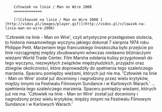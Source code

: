 
        Człowiek na linie / Man on Wire 2008 
        =============
        
        [![Człowiek na linie / Man on Wire 2008 ](http://vidos.pl/images/player.gif)](http://vidos.pl/czlowiek-na-linie-man-on-wire-2008)
        
        
 'Człowiek na linie - Man on Wire', czyli artystyczne przestępstwo stulecia, to historia niesamowitego wyczynu jakiego dokonał 7 sierpnia 1974 roku Philippe Petit. Marzeniem tego francuskiego linoskoczka było przejście po linie rozciągniętej między zbudowanymi wówczas niedawno bliźniaczymi wieżami World Trade Center. Film Marsha odsłania kulisy przygotowań do tego wyczynu, niezwykłych związków międzyludzkich, przyjaźni oraz zbiegów okoliczności, które doprowadziły do spełnienia tego szaleńczego marzenia. Spaceru pomiędzy wieżami, których już nie ma. 'Człowiek na linie - Man on Wire' został już doceniony i nagrodzony przez wielu krytyków, między innymi na Festiwalu Filmowym Sundance i w Karlowych Warach.'  ... spełnienia tego szaleńczego marzenia. Spaceru pomiędzy wieżami, których już nie ma. 'Człowiek na linie - Man on Wire' został już doceniony i nagrodzony przez wielu krytyków, między innymi na Festiwalu Filmowym Sundance i w Karlowych Warach.'
    